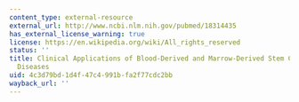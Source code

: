 ```yaml
---
content_type: external-resource
external_url: http://www.ncbi.nlm.nih.gov/pubmed/18314435
has_external_license_warning: true
license: https://en.wikipedia.org/wiki/All_rights_reserved
status: ''
title: Clinical Applications of Blood-Derived and Marrow-Derived Stem Cells for Nonmalignant
  Diseases
uid: 4c3d79bd-1d4f-47c4-991b-fa2f77cdc2bb
wayback_url: ''
---
```

